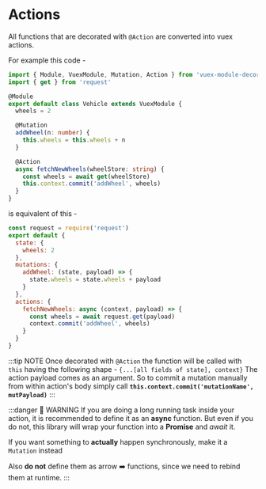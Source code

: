 # Actions

<sponsor-cb-sidebar/>

All functions that are decorated with `@Action` are converted into
vuex actions.

For example this code -

```typescript {13-17}
import { Module, VuexModule, Mutation, Action } from 'vuex-module-decorators'
import { get } from 'request'

@Module
export default class Vehicle extends VuexModule {
  wheels = 2

  @Mutation
  addWheel(n: number) {
    this.wheels = this.wheels + n
  }

  @Action
  async fetchNewWheels(wheelStore: string) {
    const wheels = await get(wheelStore)
    this.context.commit('addWheel', wheels)
  }
}
```

is equivalent of this -

```js {11-15}
const request = require('request')
export default {
  state: {
    wheels: 2
  },
  mutations: {
    addWheel: (state, payload) => {
      state.wheels = state.wheels + payload
    }
  },
  actions: {
    fetchNewWheels: async (context, payload) => {
      const wheels = await request.get(payload)
      context.commit('addWheel', wheels)
    }
  }
}
```

:::tip NOTE
Once decorated with `@Action` the function will be called with `this`
having the following shape - `{...[all fields of state], context}`
The action payload comes as an argument.
So to commit a mutation manually from within action's body
simply call **`this.context.commit('mutationName', mutPayload)`**
:::

:::danger 🚨️️ WARNING
If you are doing a long running task inside your action, it is recommended
to define it as an **async** function. But even if you do not, this library
will wrap your function into a **Promise** and _await_ it.

If you want something to **actually** happen synchronously, make it a `Mutation` instead

Also **do not** define them as arrow :arrow_right: functions, since we need to rebind them at runtime.
:::
